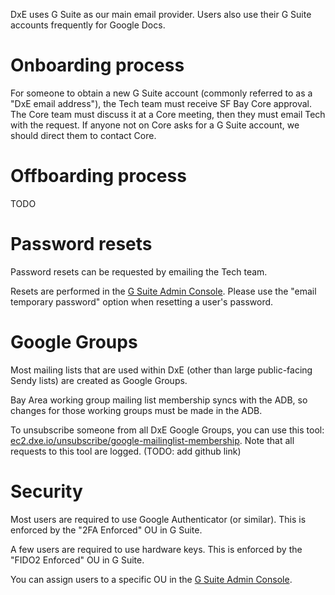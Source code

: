 DxE uses G Suite as our main email provider. Users also use their G Suite accounts frequently for Google Docs.

# Onboarding process
For someone to obtain a new G Suite account (commonly referred to as a "DxE email address"), the Tech team must receive SF Bay Core approval. The Core team must discuss it at a Core meeting, then they must email Tech with the request. If anyone not on Core asks for a G Suite account, we should direct them to contact Core.

# Offboarding process

TODO

# Password resets
Password resets can be requested by emailing the Tech team.

Resets are performed in the [G Suite Admin Console](https://admin.google.com/ac/home). Please use the "email temporary password" option when resetting a user's password.

# Google Groups
Most mailing lists that are used within DxE (other than large public-facing Sendy lists) are created as Google Groups.

Bay Area working group mailing list membership syncs with the ADB, so changes for those working groups must be made in the ADB.

To unsubscribe someone from all DxE Google Groups, you can use this tool: [ec2.dxe.io/unsubscribe/google-mailinglist-membership](https://ec2.dxe.io/unsubscribe/google-mailinglist-membership/index.php). Note that all requests to this tool are logged. (TODO: add github link)

# Security
Most users are required to use Google Authenticator (or similar). This is enforced by the "2FA Enforced" OU in G Suite.

A few users are required to use hardware keys. This is enforced by the "FIDO2 Enforced" OU in G Suite.

You can assign users to a specific OU in the [G Suite Admin Console](https://admin.google.com/ac/home).